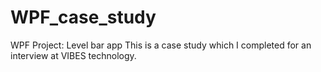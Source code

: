 # WPF_case_study
WPF Project: Level bar app
This is a case study which I completed for an interview at VIBES technology.
